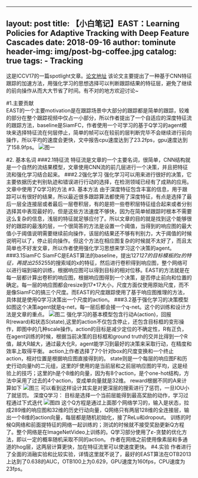 ﻿

---
layout:     post
title:      【小白笔记】EAST：Learning Policies for Adaptive Tracking with Deep Feature Cascades
date:       2018-09-16
author:     tominute
header-img: img/post-bg-coffee.jpg
catalog: true
tags:
    - Tracking
---



   这是ICCV17的一篇spotlight文章。[论文地址](http://openaccess.thecvf.com/content_ICCV_2017/papers/Huang_Learning_Policies_for_ICCV_2017_paper.pdf)
   该论文主要提出了一种基于CNN特征跟踪的加速方法，用强化学习的思想选择可以判断跟踪结果的特征层，避免了继续的前向操作从而大大节省了时间。有不对的地方欢迎讨论~


  
#1.主要贡献  
EAST的一个主要motivation是在跟踪场景中大部分的跟踪都是简单的跟踪，较难的部分在整个跟踪视频中仅占一小部分，所以作者提出了一个自适应的深度特征流的跟踪方法，baseline是SiamFC，作者使用一个可学习的基于Q学习的agent模块来选择特征流在何层停止，简单的帧可以在较前的层判断完毕不会继续进行前向操作，所以平均的速度会更快，文中报告cpu速度达到了23.2fps，gpu速度达到了158.9fps。
![图一](https://img-blog.csdn.net/20180916182826763?watermark/2/text/aHR0cHM6Ly9ibG9nLmNzZG4ubmV0L3NpbmF0XzI3MzE4ODgx/font/5a6L5L2T/fontsize/400/fill/I0JBQkFCMA==/dissolve/70)

#2. 基本名词
###2.1特征流
特征流是文章的一个主要名词，很简单，CNN结构就是一个自然的流结果模型，文章使用CNN流的前几层进行一个决策，并且把特征流和强化学习结合起来。
###2.2强化学习
强化学习可以用来进行很好的决策，它主要依据历史判别轨迹和错误进行行动的选择，在检测领域已经有了成熟的应用。文章中使用了Q学习的方法
#3. 基本方法
由于深度特征包含丰富的信息，用于跟踪可以有很好的结果，所以最近很多跟踪算法都使用了深度特征，有点是选择了最后一层全连接层或者最后一层卷积层，有的是把一些卷积层特征组合起来或者分别选择其中表现最好的，但是这些方法速度不够快，因为在简单帧跟踪时根本不需要这么复杂的信息，浅层的特征就足够应付了。所以文章的目的就是找到这个能够很好的跟踪的最浅的层，一个很简答的方法是设置一个阈值，当得到的响应图的最大值小于阈值说明需要继续前向操作，该层的结果还不够有判别力，大于阈值的时候说明可以了，停止前向操作。但这个方法在相应图复杂的时候就不太好了，而且太简单也不好发文章，所以作者使用强化学习思想来学习这个决策的agent。
###3.1SiamFC
SiamFC是EAST算法的baseline，提出127*127的目标模板的z的特征，再提出255*255的搜索域的x的特征，然后进行卷积得到响应图，整个网络可以进行端到端的训练，根据响应图可以得到目标的相对位移。EAST的方法就是在每一层都计算出卷积的响应图，根据响应图得到一个决策，是否停止前向和位置的确定。每一层的响应图都会resize到17*17大小，尺度方面仅使用原始尺度，而不是像SiamFC的搞三个尺度。而EAST的尺度跟踪使用了基于响应图推理的方法，具体就是使用Q学习决策出一个尺度的action。
###3.2基于强化学习的决策模型
如图这个决策agent就是q-net，每一层后都会接一个q-net。这个的训练和设计方法是文章的重点。
![图二](https://img-blog.csdn.net/2018091618284122?watermark/2/text/aHR0cHM6Ly9ibG9nLmNzZG4ubmV0L3NpbmF0XzI3MzE4ODgx/font/5a6L5L2T/fontsize/400/fill/I0JBQkFCMA==/dissolve/70)
强化学习的基本模型包含行动A(action)，回报R(reward)和状态S(state),这里的action不仅包含停止，还包含目标框的变形操作，即图中的几种scale操作。action的目标是减少定位的不确定性，R有正负，在agent训练的时候，根据当前决策的目标框和ground truth的交并比得到一个R值，越大R越大，通过最大化R，agent能学习到最好的决策来采取行动，在精度和效率上取得平衡。
action上作者选择了7个针对box的尺度变换和一个终止action，相对位置是根据响应图直接得到的。
state则是一个每层的响应图F和历史行动向量h的二元组，这里的F使用的是当前层和之前层响应图的平均，这是经验上的技巧；这里的h是个8维的向量，因为有8个action，是个one-hot结构，方法中采用了过去的4个action，变成单向量就是32维。
reward根据不同的A来计算如下
![图三](https://img-blog.csdn.net/20180916182849724?watermark/2/text/aHR0cHM6Ly9ibG9nLmNzZG4ubmV0L3NpbmF0XzI3MzE4ODgx/font/5a6L5L2T/fontsize/400/fill/I0JBQkFCMA==/dissolve/70)
可以看到这样设计其实是对更深层的搜索进行了惩罚，一旦IOU小了就惩罚。
深度Q学习：
目标是选择一个当前层能得到最高奖励的动作，学习过程通过下式迭代
![图四](https://img-blog.csdn.net/20180916182857883?watermark/2/text/aHR0cHM6Ly9ibG9nLmNzZG4ubmV0L3NpbmF0XzI3MzE4ODgx/font/5a6L5L2T/fontsize/400/fill/I0JBQkFCMA==/dissolve/70)
这个Q方程是通过上面那个网络学习的，输入是状态，拉成289维的响应图和32维的历史行动向量，Q网络只有两层128维的全连接层，输出一个8维的action向量，每层都是随机初始化，接了ReLu和dropout。
训练的时候Q网络和前面提特征的网络一起训练的；测试的时候就不接受奖励更新Q方程了。整个网络是在ImageNetVideo上训练的。Q学习部分使用了$\varepsilon$-贪婪的优化方法，即以一定的概率随机采取不同的action。
作者在网络之前使用像素层和多通道的hog层，这两层计算更快，加在特征流里可以使速度更快。
#4.实验
作者进行了全面的消融实验和比较实验，详情这里就不说了，最好的EAST算法在OTB2013上达到了0.638的AUC，OTB100上为0.629，GPU速度为160fps，CPU速度为23fps。

